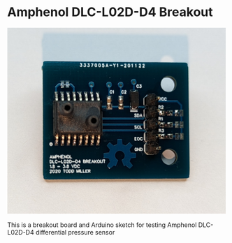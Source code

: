 # Amphenol DLC-L02D-D4 Breakout

<img src="assets/image.jpg?raw=true" width="500px"><br/>

This is a breakout board and Arduino sketch for testing Amphenol DLC-L02D-D4 differential pressure sensor
